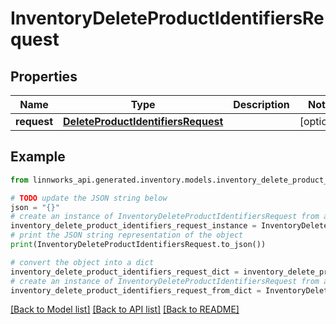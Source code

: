 # InventoryDeleteProductIdentifiersRequest


## Properties

Name | Type | Description | Notes
------------ | ------------- | ------------- | -------------
**request** | [**DeleteProductIdentifiersRequest**](DeleteProductIdentifiersRequest.md) |  | [optional] 

## Example

```python
from linnworks_api.generated.inventory.models.inventory_delete_product_identifiers_request import InventoryDeleteProductIdentifiersRequest

# TODO update the JSON string below
json = "{}"
# create an instance of InventoryDeleteProductIdentifiersRequest from a JSON string
inventory_delete_product_identifiers_request_instance = InventoryDeleteProductIdentifiersRequest.from_json(json)
# print the JSON string representation of the object
print(InventoryDeleteProductIdentifiersRequest.to_json())

# convert the object into a dict
inventory_delete_product_identifiers_request_dict = inventory_delete_product_identifiers_request_instance.to_dict()
# create an instance of InventoryDeleteProductIdentifiersRequest from a dict
inventory_delete_product_identifiers_request_from_dict = InventoryDeleteProductIdentifiersRequest.from_dict(inventory_delete_product_identifiers_request_dict)
```
[[Back to Model list]](../README.md#documentation-for-models) [[Back to API list]](../README.md#documentation-for-api-endpoints) [[Back to README]](../README.md)


